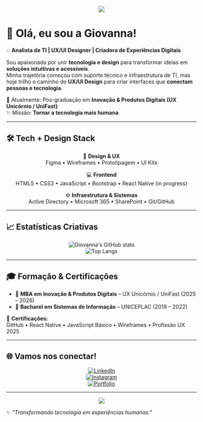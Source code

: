 <!-- Banner criativo -->
<p align="center">
  <img src="https://capsule-render.vercel.app/api?type=waving&color=7c3aed&height=150&section=header&text=Giovanna%20Rodrigues&fontSize=40&fontColor=ffffff&animation=twinkling" />
</p>

# 👋 Olá, eu sou a Giovanna!

💡 **Analista de TI | UX/UI Designer | Criadora de Experiências Digitais**

Sou apaixonada por unir **tecnologia e design** para transformar ideias em **soluções intuitivas e acessíveis**.  
Minha trajetória começou com suporte técnico e infraestrutura de TI, mas hoje trilho o caminho do **UX/UI Design** para criar interfaces que **conectam pessoas e tecnologia**.  

🎯 Atualmente: Pós-graduação em **Inovação & Produtos Digitais (UX Unicórnio / UniFast)**  
✨ Missão: **Tornar a tecnologia mais humana**

---

## 🛠️ Tech + Design Stack

<div align="center">

🎨 **Design & UX**  
Figma • Wireframes • Prototipagem • UI Kits  

💻 **Frontend**  
HTML5 • CSS3 • JavaScript • Bootstrap • React Native (in progress)  

⚙️ **Infraestrutura & Sistemas**  
Active Directory • Microsoft 365 • SharePoint • Git/GitHub  

</div>

---

## 📈 Estatísticas Criativas

<div align="center">

![Giovanna's GitHub stats](https://github-readme-stats.vercel.app/api?username=rsGiovanna&show_icons=true&theme=dark&hide_border=true&bg_color=000000&title_color=FF69B4&icon_color=FF69B4)  
![Top Langs](https://github-readme-stats.vercel.app/api/top-langs/?username=rsGiovanna&layout=compact&theme=dark&hide_border=true&bg_color=000000&title_color=FF69B4)  

</div>

---

## 🎓 Formação & Certificações

- 📍 **MBA em Inovação & Produtos Digitais** – UX Unicórnio / UniFast (2025 – 2026)  
- 📍 **Bacharel em Sistemas de Informação** – UNICEPLAC (2019 – 2022)  

🏅 **Certificações:**  
GitHub • React Native • JavaScript Básico • Wireframes • Profissão UX 2025  

---

## 🌐 Vamos nos conectar!

<div align="center">

[![LinkedIn](https://img.shields.io/badge/-LinkedIn-0A66C2?style=for-the-badge&logo=linkedin&logoColor=white)](https://www.linkedin.com/in/giovanna-rs/)  
[![Instagram](https://img.shields.io/badge/-Instagram-E4405F?style=for-the-badge&logo=instagram&logoColor=white)](https://www.instagram.com/rds_gio)  
[![Portfolio](https://img.shields.io/badge/-Portfolio-000000?style=for-the-badge&logo=vercel&logoColor=white)]()  

</div>

---

<p align="center">
  <img src="https://capsule-render.vercel.app/api?type=waving&color=7c3aed&height=100&section=footer" />
</p>

✨ *"Transformando tecnologia em experiências humanas."*
